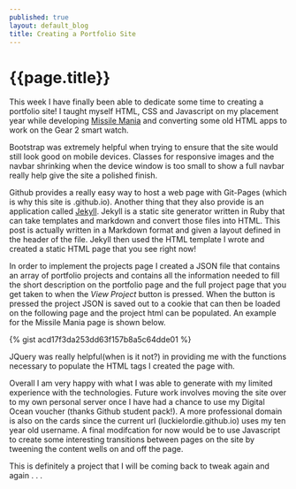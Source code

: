 ```yaml
---
published: true
layout: default_blog
title: Creating a Portfolio Site
---
```

{{page.title}}
==============

This week I have finally been able to dedicate some time to creating a portfolio site! I taught myself HTML, CSS and Javascript on my placement year while developing [Missile Mania](http://luckielordie.github.io/portfolio.html) and converting some old HTML apps to work on the Gear 2 smart watch.

Bootstrap was extremely helpful when trying to ensure that the site would still look good on mobile devices. Classes for responsive images and the navbar shrinking when the device window is too small to show a full navbar really help give the site a polished finish.

Github provides a really easy way to host a web page with Git-Pages (which is why this site is .github.io). Another thing that they also provide is an application called [Jekyll](http://jekyllrb.com/). Jekyll is a static site generator written in Ruby that can take templates and markdown and convert those files into HTML. This post is actually written in a Markdown format and given a layout defined in the header of the file. Jekyll then used the HTML template I wrote and created a static HTML page that you see right now!

In order to implement the projects page I created a JSON file that contains an array of portfolio projects and contains all the information needed to fill the short description on the portfolio page and the full project page that you get taken to when the *View Project*  button is pressed. When the button is pressed the project JSON is saved out to a cookie that can then be loaded on the following page and the project html can be populated. An example for the Missile Mania page is shown below.

{% gist acd17f3da253dd63f157b8a5c64dde01 %}

JQuery was really helpful(when is it not?) in providing me with the functions necessary to populate the HTML tags I created the page with.

Overall I am very happy with what I was able to generate with my limited experience with the technologies. Future work involves moving the site over to my own personal server once I have had a chance to use my Digital Ocean voucher (thanks Github student pack!). A more professional domain is also on the cards since the current url (luckielordie.github.io) uses my ten year old username. A final modifcation for now would be to use Javascript to create some interesting transitions between pages on the site by tweening the content wells on and off the page.

This is definitely a project that I will be coming back to tweak again and again . . .
